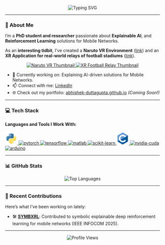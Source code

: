 <div align="center">
  <img src="https://readme-typing-svg.herokuapp.com?font=Fira+Code&size=30&pause=1000&color=00FF00¢er=true&vCenter=true&width=500&lines=👋,+I'm+Abhishek+Duttagupta!" alt="Typing SVG" />
</div>

---

### 🚀 About Me
I’m a **PhD student and researcher** passionate about **Explainable AI**, and **Reinforcement Learning** solutions for Mobile Networks. 

As an **interesting tidbit**, I’ve created a **Naruto VR Environment** ([link](https://youtu.be/HOvs8PGjUCA)) and an **XR Application for real-world relays of football stadiums** ([link](https://youtu.be/YS0dDZ4MoH0)).

<!-- Thumbnails for the projects -->
<div align="center">
  <a href="https://youtu.be/HOvs8PGjUCA">
    <img src="https://img.youtube.com/vi/HOvs8PGjUCA/0.jpg" alt="Naruto VR Thumbnail" width="400" height="300"/>
  </a>
  <a href="https://youtu.be/YS0dDZ4MoH0">
    <img src="https://img.youtube.com/vi/YS0dDZ4MoH0/0.jpg" alt="XR Football Relay Thumbnail" width="400" height="300"/>
  </a>
</div>

- 🔬 Currently working on: Explaining AI-driven solutions for Mobile Networks.
- 📫 Connect with me: [LinkedIn](https://www.linkedin.com/in/iamadg0540/)
- 🌐 Check out my portfolio: [abhishek-duttagupta.github.io](https://abhishek-duttagupta.github.io) *(Coming Soon!)*

---

### 💻 Tech Stack
#### Languages and Tools I Work With:
<p align="left">
  <a href="https://www.python.org" target="_blank" rel="noreferrer">
    <img src="https://raw.githubusercontent.com/devicons/devicon/master/icons/python/python-original.svg" alt="python" width="40" height="40"/>
  </a>
  <a href="https://pytorch.org/" target="_blank" rel="noreferrer">
    <img src="https://www.vectorlogo.zone/logos/pytorch/pytorch-icon.svg" alt="pytorch" width="40" height="40"/>
  </a>
  <a href="https://www.tensorflow.org" target="_blank" rel="noreferrer">
    <img src="https://www.vectorlogo.zone/logos/tensorflow/tensorflow-icon.svg" alt="tensorflow" width="40" height="40"/>
  </a>
  <a href="https://www.mathworks.com/" target="_blank" rel="noreferrer">
    <img src="https://upload.wikimedia.org/wikipedia/commons/2/21/Matlab_Logo.png" alt="matlab" width="40" height="40"/>
  </a>
  <a href="https://scikit-learn.org/" target="_blank" rel="noreferrer">
    <img src="https://upload.wikimedia.org/wikipedia/commons/0/05/Scikit_learn_logo_small.svg" alt="scikit-learn" width="40" height="40"/>
  </a>
  <a href="https://www.cprogramming.com/" target="_blank" rel="noreferrer">
    <img src="https://raw.githubusercontent.com/devicons/devicon/master/icons/c/c-original.svg" alt="c" width="40" height="40"/>
  </a>
  <a href="https://developer.nvidia.com/cuda-zone" target="_blank" rel="noreferrer">
    <img src="https://www.vectorlogo.zone/logos/nvidia/nvidia-icon.svg" alt="nvidia-cuda" width="40" height="40"/>
  </a>
  <a href="https://www.arduino.cc/" target="_blank" rel="noreferrer">
    <img src="https://cdn.worldvectorlogo.com/logos/arduino-1.svg" alt="arduino" width="40" height="40"/>
  </a>
</p>

---

### 📊 GitHub Stats
<div align="center">
<!--   <img src="https://raw.githubusercontent.com/ADG4050/ADG4050/main/assets/stats.svg" alt="GitHub Stats" /> -->
  <img src="https://github-readme-stats.vercel.app/api/top-langs/?username=adg4050&layout=compact&theme=radical&hide_border=true" alt="Top Languages" />
</div>

---

### 📝 Recent Contributions
Here’s what I’ve been working on lately:
- 🛠️ **[SYMBXRL](https://github.com/RAINet-Lab/SYMBXRL)**: Contributed to symbolic explainable deep reinforcement learning for mobile networks (IEEE INFOCOM 2025).

---

<div align="center">
  <img src="https://komarev.com/ghpvc/?username=adg4050&label=Profile+Views&color=brightgreen" alt="Profile Views" />
</div>
